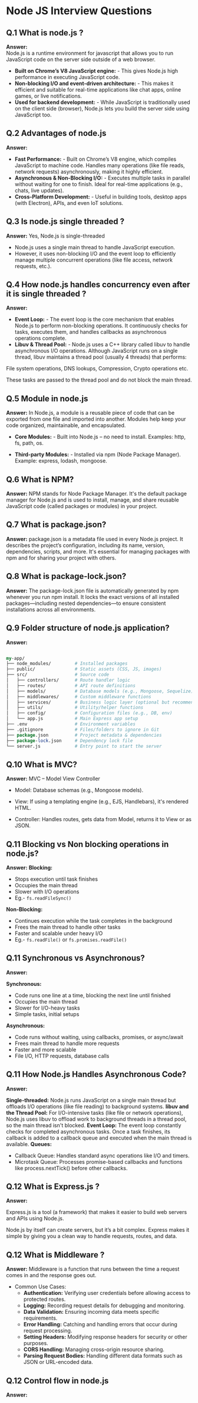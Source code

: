 # Node JS Interview Questions

## Q.1 What is node.js ?

**Answer:**  
Node.js is a runtime environment for javascript that allows you to run JavaScript code on the server side outside of a web browser.
*   **Built on Chrome’s V8 JavaScript engine:** - This gives Node.js high performance in executing JavaScript code.
*   **Non-blocking I/O and event-driven architecture:** - This makes it efficient and suitable for real-time applications like chat apps, online games, or live notifications.
*   **Used for backend development:** - While JavaScript is traditionally used on the client side (browser), Node.js lets you build the server side using JavaScript too.


## Q.2 Advantages of node.js

**Answer:**
*   **Fast Performance:** - Built on Chrome’s V8 engine, which compiles JavaScript to machine code.
Handles many operations (like file reads, network requests) asynchronously, making it highly efficient.
*   **Asynchronous & Non-Blocking I/O:** - Executes multiple tasks in parallel without waiting for one to finish.
Ideal for real-time applications (e.g., chats, live updates).
*   **Cross-Platform Development:** - Useful in building tools, desktop apps (with Electron), APIs, and even IoT solutions.


## Q.3 Is node.js single threaded ?

**Answer:**
Yes, Node.js is single-threaded 
* Node.js uses a single main thread to handle JavaScript execution.
* However, it uses non-blocking I/O and the event loop to efficiently manage multiple concurrent operations (like file access, network requests, etc.).

## Q.4 How node.js handles concurrency even after it is single threaded ?

**Answer:**
*   **Event Loop:** - The event loop is the core mechanism that enables Node.js to perform non-blocking operations. It continuously checks for tasks, executes them, and handles callbacks as asynchronous operations complete.
*   **Libuv & Thread Pool:** - Node.js uses a C++ library called libuv to handle asynchronous I/O operations. Although JavaScript runs on a single thread, libuv maintains a thread pool (usually 4 threads) that performs:

File system operations, DNS lookups, Compression, Crypto operations etc.

These tasks are passed to the thread pool and do not block the main thread.


## Q.5 Module in node.js

**Answer:** 
In Node.js, a module is a reusable piece of code that can be exported from one file and imported into another. Modules help keep your code organized, maintainable, and encapsulated.

*   **Core Modules:** - Built into Node.js – no need to install.
Examples: http, fs, path, os.

*   **Third-party Modules:** - Installed via npm (Node Package Manager).
Example: express, lodash, mongoose.

## Q.6 What is NPM?

**Answer:** 
NPM stands for Node Package Manager. It's the default package manager for Node.js and is used to install, manage, and share reusable JavaScript code (called packages or modules) in your project.

## Q.7 What is package.json?

**Answer:** 
package.json is a metadata file used in every Node.js project. It describes the project’s configuration, including its name, version, dependencies, scripts, and more. It's essential for managing packages with npm and for sharing your project with others.

## Q.8 What is package-lock.json?

**Answer:** 
The package-lock.json file is automatically generated by npm whenever you run npm install. It locks the exact versions of all installed packages—including nested dependencies—to ensure consistent installations across all environments.

## Q.9 Folder structure of node.js application?

**Answer:** 
```perl

my-app/
├── node_modules/         # Installed packages
├── public/               # Static assets (CSS, JS, images)
├── src/                  # Source code
│   ├── controllers/      # Route handler logic
│   ├── routes/           # API route definitions
│   ├── models/           # Database models (e.g., Mongoose, Sequelize)
│   ├── middlewares/      # Custom middleware functions
│   ├── services/         # Business logic layer (optional but recommended)
│   ├── utils/            # Utility/helper functions
│   ├── config/           # Configuration files (e.g., DB, env)
│   └── app.js            # Main Express app setup
├── .env                  # Environment variables
├── .gitignore            # Files/folders to ignore in Git
├── package.json          # Project metadata & dependencies
├── package-lock.json     # Dependency lock file
└── server.js             # Entry point to start the server

```

## Q.10 What is MVC?

**Answer:** 
MVC – Model View Controller
* Model: Database schemas (e.g., Mongoose models).

* View: If using a templating engine (e.g., EJS, Handlebars), it's rendered HTML.

* Controller: Handles routes, gets data from Model, returns it to View or as JSON.


## Q.11 Blocking vs Non blocking operations in node.js?

**Answer:** 
**Blocking:**
* Stops execution until task finishes
* Occupies the main thread
* Slower with I/O operations
* Eg.- `fs.readFileSync()`

**Non-Blocking:**
* Continues execution while the task completes in the background
* Frees the main thread to handle other tasks
* Faster and scalable under heavy I/O
* Eg.- `fs.readFile()` or `fs.promises.readFile()`

## Q.11 Synchronous vs Asynchronous?

**Answer:**

**Synchronous:**
* Code runs one line at a time, blocking the next line until finished
* Occupies the main thread
* Slower for I/O-heavy tasks
* Simple tasks, initial setups

**Asynchronous:**
* Code runs without waiting, using callbacks, promises, or async/await
* Frees main thread to handle more requests
* Faster and more scalable
* File I/O, HTTP requests, database calls

## Q.11 How Node.js Handles Asynchronous Code?

**Answer:**

**Single-threaded:** Node.js runs JavaScript on a single main thread but offloads I/O operations (like file reading) to background systems.
**libuv and the Thread Pool:** For I/O-intensive tasks (like file or network operations), Node.js uses libuv to offload work to background threads in a thread pool, so the main thread isn't blocked.
**Event Loop:** The event loop constantly checks for completed asynchronous tasks. Once a task finishes, its callback is added to a callback queue and executed when the main thread is available.
**Queues:**
* Callback Queue: Handles standard async operations like I/O and timers.
* Microtask Queue: Processes promise-based callbacks and functions like process.nextTick() before other callbacks.


## Q.12 What is Express.js ?

**Answer:**

Express.js is a tool (a framework) that makes it easier to build web servers and APIs using Node.js.

Node.js by itself can create servers, but it’s a bit complex. Express makes it simple by giving you a clean way to handle requests, routes, and data.

## Q.12 What is Middleware ?

**Answer:**
Middleware is a function that runs between the time a request comes in and the response goes out.

* Common Use Cases:
    * **Authentication:** Verifying user credentials before allowing access to protected routes.
    * **Logging:** Recording request details for debugging and monitoring.
    * **Data Validation:** Ensuring incoming data meets specific requirements.
    * **Error Handling:** Catching and handling errors that occur during request processing.
    * **Setting Headers:** Modifying response headers for security or other purposes.
    * **CORS Handling:** Managing cross-origin resource sharing.
    * **Parsing Request Bodies:** Handling different data formats such as JSON or URL-encoded data.


## Q.12 Control flow in node.js

**Answer:**